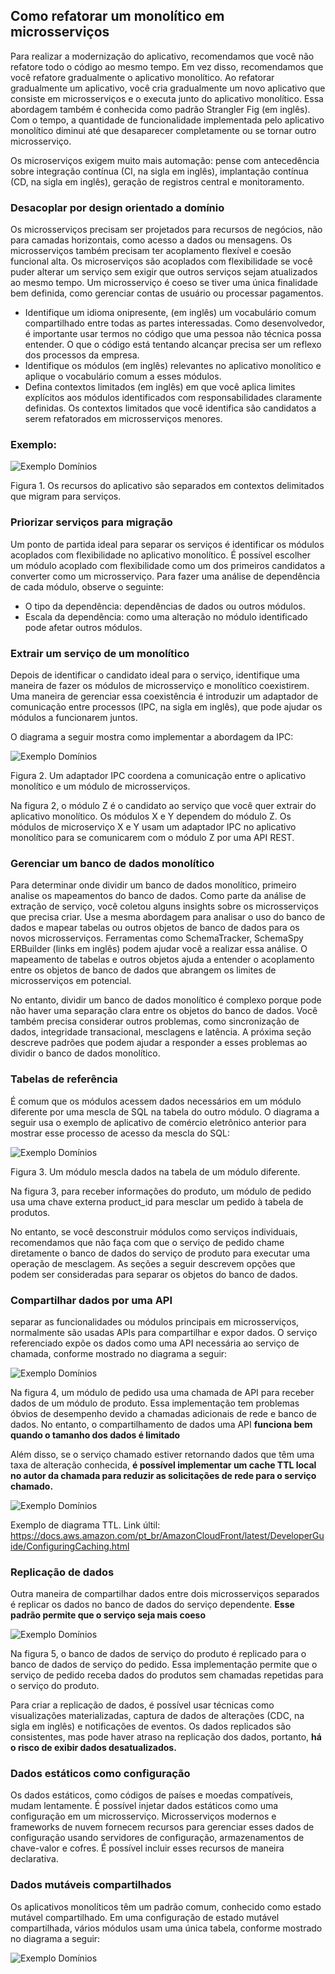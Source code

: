 ## Como refatorar um monolítico em microsserviços

Para realizar a modernização do aplicativo, recomendamos que você não refatore todo o código ao mesmo tempo. 
Em vez disso, recomendamos que você refatore gradualmente o aplicativo monolítico. Ao refatorar gradualmente um aplicativo, 
você cria gradualmente um novo aplicativo que consiste em microsserviços e o executa junto do aplicativo monolítico. 
Essa abordagem também é conhecida como padrão Strangler Fig (em inglês). 
Com o tempo, a quantidade de funcionalidade implementada pelo aplicativo monolítico diminui até que desaparecer completamente ou se tornar outro microsserviço.


Os microserviços exigem muito mais automação: pense com antecedência sobre integração contínua (CI, na sigla em inglês), implantação contínua (CD, na sigla em inglês), 
geração de registros central e monitoramento.

### Desacoplar por design orientado a domínio

Os microsserviços precisam ser projetados para recursos de negócios, não para camadas horizontais, como acesso a dados ou mensagens. Os microsserviços também precisam ter acoplamento flexível e coesão funcional alta. 
Os microserviços são acoplados com flexibilidade se você puder alterar um serviço sem exigir que outros serviços sejam atualizados ao mesmo tempo. 
Um microsserviço é coeso se tiver uma única finalidade bem definida, como gerenciar contas de usuário ou processar pagamentos.

* Identifique um idioma onipresente, (em inglês) um vocabulário comum compartilhado entre todas as partes interessadas. Como desenvolvedor, é importante usar termos no código que uma pessoa não técnica possa entender. 
O que o código está tentando alcançar precisa ser um reflexo dos processos da empresa.
* Identifique os módulos (em inglês) relevantes no aplicativo monolítico e aplique o vocabulário comum a esses módulos.
* Defina contextos limitados (em inglês) em que você aplica limites explícitos aos módulos identificados com responsabilidades claramente definidas. 
Os contextos limitados que você identifica são candidatos a serem refatorados em microsserviços menores.

### Exemplo:

![Exemplo Domínios](./dominios.png)

Figura 1. Os recursos do aplicativo são separados em contextos delimitados que migram para serviços.

### Priorizar serviços para migração

Um ponto de partida ideal para separar os serviços é identificar os módulos acoplados com flexibilidade no aplicativo monolítico. 
É possível escolher um módulo acoplado com flexibilidade como um dos primeiros candidatos a converter como um microsserviço. 
Para fazer uma análise de dependência de cada módulo, observe o seguinte:

* O tipo da dependência: dependências de dados ou outros módulos.
* Escala da dependência: como uma alteração no módulo identificado pode afetar outros módulos.

### Extrair um serviço de um monolítico

Depois de identificar o candidato ideal para o serviço, identifique uma maneira de fazer os módulos de microsserviço e monolítico coexistirem. 
Uma maneira de gerenciar essa coexistência é introduzir um adaptador de comunicação entre processos (IPC, na sigla em inglês), que pode ajudar os módulos a funcionarem juntos.

O diagrama a seguir mostra como implementar a abordagem da IPC:

![Exemplo Domínios](./diagrama1.png)

Figura 2. Um adaptador IPC coordena a comunicação entre o aplicativo monolítico e um módulo de microsserviços.

Na figura 2, o módulo Z é o candidato ao serviço que você quer extrair do aplicativo monolítico. 
Os módulos X e Y dependem do módulo Z. 
Os módulos de microserviço X e Y usam um adaptador IPC no aplicativo monolítico para se comunicarem com o módulo Z por uma API REST.

### Gerenciar um banco de dados monolítico


Para determinar onde dividir um banco de dados monolítico, primeiro analise os mapeamentos do banco de dados. Como parte da análise de extração de serviço, você coletou alguns insights sobre os microsserviços que precisa criar. Use a mesma abordagem para analisar o uso do banco de dados e mapear tabelas ou outros objetos de banco de dados para os novos microsserviços. Ferramentas como SchemaTracker, SchemaSpy ERBuilder (links em inglês) podem ajudar você a realizar essa análise. O mapeamento de tabelas e outros objetos ajuda a entender o acoplamento entre os objetos de banco de dados que abrangem os limites de microsserviços em potencial.

No entanto, dividir um banco de dados monolítico é complexo porque pode não haver uma separação clara entre os objetos do banco de dados. Você também precisa considerar outros problemas, como sincronização de dados, integridade transacional, mesclagens e latência. A próxima seção descreve padrões que podem ajudar a responder a esses problemas ao dividir o banco de dados monolítico.


### Tabelas de referência

É comum que os módulos acessem dados necessários em um módulo diferente por uma mescla de SQL na tabela do outro módulo. O diagrama a seguir usa o exemplo de aplicativo de comércio eletrônico anterior para mostrar esse processo de acesso da mescla do SQL:

![Exemplo Domínios](./diagrama2.png)

Figura 3. Um módulo mescla dados na tabela de um módulo diferente.

Na figura 3, para receber informações do produto, um módulo de pedido usa uma chave externa product_id para mesclar um pedido à tabela de produtos.

No entanto, se você desconstruir módulos como serviços individuais, recomendamos que não faça com que o serviço de pedido chame diretamente o banco de dados do serviço de produto para executar uma operação de mesclagem. As seções a seguir descrevem opções que podem ser consideradas para separar os objetos do banco de dados.

### Compartilhar dados por uma API

separar as funcionalidades ou módulos principais em microsserviços, normalmente são usadas APIs para compartilhar e expor dados. O serviço referenciado expõe os dados como uma API necessária ao serviço de chamada, 
conforme mostrado no diagrama a seguir:


![Exemplo Domínios](./diagrama3.png)

Na figura 4, um módulo de pedido usa uma chamada de API para receber dados de um módulo de produto. 
Essa implementação tem problemas óbvios de desempenho devido a chamadas adicionais de rede e banco de dados. 
No entanto, o compartilhamento de dados uma API **funciona bem quando o tamanho dos dados é limitado**

Além disso, se o serviço chamado estiver retornando dados que têm uma taxa de alteração conhecida, 
**é possível implementar um cache TTL local no autor da chamada para reduzir as solicitações de rede para o serviço chamado.**

![Exemplo Domínios](./diagrama4.png)

Exemplo de diagrama TTL. Link últil: https://docs.aws.amazon.com/pt_br/AmazonCloudFront/latest/DeveloperGuide/ConfiguringCaching.html

### Replicação de dados

Outra maneira de compartilhar dados entre dois microsserviços separados é replicar os dados no banco de dados do serviço dependente.
**Esse padrão permite que o serviço seja mais coeso**

![Exemplo Domínios](./diagrama5.png)


Na figura 5, o banco de dados de serviço do produto é replicado para o banco de dados de serviço do pedido. 
Essa implementação permite que o serviço de pedido receba dados do produtos sem chamadas repetidas para o serviço do produto.

Para criar a replicação de dados, é possível usar técnicas como visualizações materializadas, captura de dados de alterações (CDC, na sigla em inglês) e notificações de eventos. Os dados replicados são consistentes, mas pode haver atraso na replicação dos dados, portanto, 
**há o risco de exibir dados desatualizados.**

### Dados estáticos como configuração

Os dados estáticos, como códigos de países e moedas compatíveis, mudam lentamente. É possível injetar dados estáticos como uma configuração em um microsserviço. 
Microsserviços modernos e frameworks de nuvem fornecem recursos para gerenciar esses dados de configuração usando servidores de configuração, armazenamentos de chave-valor e cofres. 
É possível incluir esses recursos de maneira declarativa.

### Dados mutáveis compartilhados

Os aplicativos monolíticos têm um padrão comum, conhecido como estado mutável compartilhado. 
Em uma configuração de estado mutável compartilhada, vários módulos usam uma única tabela, conforme mostrado no diagrama a seguir:

![Exemplo Domínios](./diagrama6.png)




